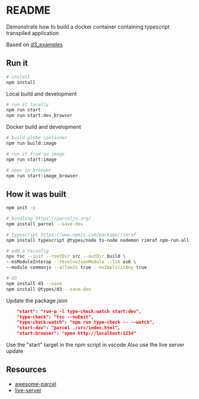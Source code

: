 # README

Demonstrate how to build a docker container containing typescript transpiled application  

Based on [d3_examples](https://github.com/chrisguest75/d3_examples)  

## Run it

```sh
# install
npm install
```

Local build and development

```sh
# run it locally
npm run start
npm run start:dev_browser
```

Docker build and development

```sh
# build globe container
npm run build:image

# run it from an image
npm run start:image

# open in broswer
npm run start:image_browser       
```

## How it was built

```sh
npm init -y  

# bundling https://parceljs.org/
npm install parcel --save-dev

# typescript https://www.npmjs.com/package/rimraf
npm install typescript @types/node ts-node nodemon rimraf npm-run-all --save-dev  

# add a tsconfig
npx tsc --init --rootDir src --outDir build \
--esModuleInterop --resolveJsonModule --lib es6 \
--module commonjs --allowJs true --noImplicitAny true

# d3
npm install d3 --save
npm install @types/d3 --save-dev
```

Update the package.json

```json
    "start": "run-p -l type-check:watch start:dev",
    "type-check": "tsc --noEmit",
    "type-check:watch": "npm run type-check -- --watch",
    "start:dev": "parcel ./src/index.html",
    "start:browser": "open http://localhost:1234"
```

Use the "start" target in the npm script in vscode
Also use the live server update  

## Resources

* [awesome-parcel](https://github.com/parcel-bundler/awesome-parcel)  
* [live-server](https://marketplace.visualstudio.com/items?itemName=ritwickdey.LiveServer)  
